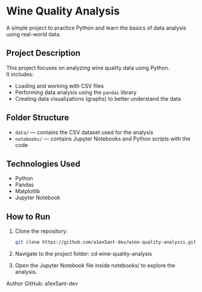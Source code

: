 # Wine Quality Analysis

A simple project to practice Python and learn the basics of data analysis using real-world data.

## Project Description

This project focuses on analyzing wine quality data using Python.  
It includes:

- Loading and working with CSV files
- Performing data analysis using the `pandas` library
- Creating data visualizations (graphs) to better understand the data

## Folder Structure

- `data/` — contains the CSV dataset used for the analysis
- `notebooks/` — contains Jupyter Notebooks and Python scripts with the code

## Technologies Used

- Python
- Pandas
- Matplotlib
- Jupyter Notebook

## How to Run

1. Clone the repository:
   ```bash
   git clone https://github.com/a1ex5ant-dev/wine-quality-analysis.git

2. Navigate to the project folder:
cd wine-quality-analysis

3. Open the Jupyter Notebook file inside notebooks/ to explore the analysis.


Author
GitHub: a1ex5ant-dev
